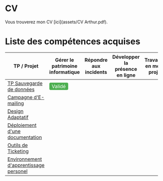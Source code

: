 # CV
Vous trouverez mon CV [ici](assets/CV Arthur.pdf).

# Liste des compétences acquises 

| **TP / Projet** | **Gérer le patrimoine informatique** | **Répondre aux incidents** | **Développer la présence en ligne** | **Travailler en mode projet** | **Mettre à disposition un service** | **Organiser son développement professionnel** |
|-----------------|--------------------------------------|-----------------------------|--------------------------------------|-------------------------------|-------------------------------------|-----------------------------------------------|
| [TP Sauvegarde de données](competences/patrimoine-informatique.md)        |<span style="background-color: #4CAF50; color: white; padding: 2px 8px; border-radius: 4px;">Validé</span>                                      |                             |                                      |                               |                                     |                                               |
| [Campagne d'E-mailing](competences/présence-en-ligne.md)|                                      |                             |                                      |                               |                                     |                                               |
| [Design Adaptatif](competences/travail-mode-projet.md)        |                                      |                             |                                      |                               |                                     |                                               |
| [Déploiement d'une documentation](competences/déploiement-service-info.md)         |                                      |                             |                                      |                               |                                     |                                               |
| [Outils de Ticketing](competences/support-assistance.md)        |                                      |                             |                                      |                               |                                     |                                               |
| [Environnement d'apprentissage personel](competences/développement-professionel.md)        |                                      |                             |                                      |                               |                                     |                                               |
